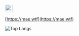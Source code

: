 <img src="https://mae.wtf/assets/maewave.png" alt="mae waving" width="24px"/> <p style="font-family: monospace"></p>

[https://mae.wtf](https://mae.wtf)

![Top Langs](https://github-readme-stats.vercel.app/api/top-langs/?username=vimaexd&layout=compact&theme=catppuccin_mocha)
